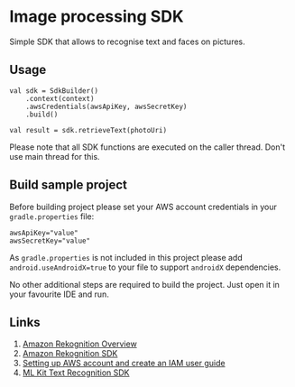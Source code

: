 # Image processing SDK

Simple SDK that allows to recognise text and faces on pictures.

## Usage

```
val sdk = SdkBuilder()
    .context(context)
    .awsCredentials(awsApiKey, awsSecretKey)
    .build()

val result = sdk.retrieveText(photoUri)
```

Please note that all SDK functions are executed on the caller thread. Don't use main thread for this.

## Build sample project

Before building project please set your AWS account credentials in your `gradle.properties` file:

```
awsApiKey="value"
awsSecretKey="value"
```

As `gradle.properties` is not included in this project please add `android.useAndroidX=true` to your file to support `androidX` dependencies.

No other additional steps are required to build the project. Just open it in your favourite IDE and run.

## Links

1. [Amazon Rekognition Overview](https://aws.amazon.com/rekognition/)
1. [Amazon Rekognition SDK](https://github.com/aws-amplify/aws-sdk-android/)
1. [Setting up AWS account and create an IAM user guide](https://docs.aws.amazon.com/rekognition/latest/dg/setting-up.html)
1. [ML Kit Text Recognition SDK](https://developers.google.com/ml-kit/vision/text-recognition)
